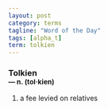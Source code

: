 ```yaml
---
layout: post
category: terms
tagline: "Word of the Day"
tags: [alpha_t]
term: tolkien
---
```


<h3>Tolkien<br/> <small>&mdash; n. (tol<span>&middot;</span>kien)</small></h3>
<p><ol>
<li>a fee levied on relatives</li>
</ol></p>
